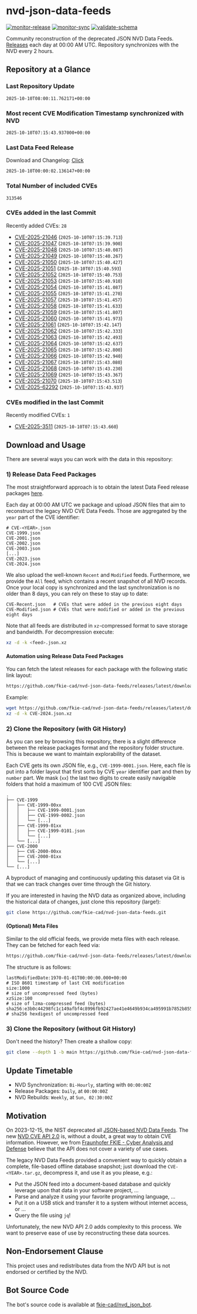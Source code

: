 # nvd-json-data-feeds

[![monitor-release](https://github.com/fkie-cad/nvd-json-data-feeds/actions/workflows/monitor_release.yml/badge.svg)](https://github.com/fkie-cad/nvd-json-data-feeds/actions/workflows/monitor_release.yml)
[![monitor-sync](https://github.com/fkie-cad/nvd-json-data-feeds/actions/workflows/monitor_sync.yml/badge.svg)](https://github.com/fkie-cad/nvd-json-data-feeds/actions/workflows/monitor_sync.yml)
[![validate-schema](https://github.com/fkie-cad/nvd-json-data-feeds/actions/workflows/validate_schema.yml/badge.svg)](https://github.com/fkie-cad/nvd-json-data-feeds/actions/workflows/validate_schema.yml)

Community reconstruction of the deprecated JSON NVD Data Feeds.
[Releases](https://github.com/fkie-cad/nvd-json-data-feeds/releases/latest) each day at 00:00 AM UTC.
Repository synchronizes with the NVD every 2 hours.

## Repository at a Glance

### Last Repository Update

```plain
2025-10-10T08:00:11.762171+00:00
```

### Most recent CVE Modification Timestamp synchronized with NVD

```plain
2025-10-10T07:15:43.937000+00:00
```

### Last Data Feed Release

Download and Changelog: [Click](https://github.com/fkie-cad/nvd-json-data-feeds/releases/latest)

```plain
2025-10-10T00:00:02.136147+00:00
```

### Total Number of included CVEs

```plain
313546
```

### CVEs added in the last Commit

Recently added CVEs: `28`

- [CVE-2025-21046](CVE-2025/CVE-2025-210xx/CVE-2025-21046.json) (`2025-10-10T07:15:39.713`)
- [CVE-2025-21047](CVE-2025/CVE-2025-210xx/CVE-2025-21047.json) (`2025-10-10T07:15:39.900`)
- [CVE-2025-21048](CVE-2025/CVE-2025-210xx/CVE-2025-21048.json) (`2025-10-10T07:15:40.087`)
- [CVE-2025-21049](CVE-2025/CVE-2025-210xx/CVE-2025-21049.json) (`2025-10-10T07:15:40.267`)
- [CVE-2025-21050](CVE-2025/CVE-2025-210xx/CVE-2025-21050.json) (`2025-10-10T07:15:40.427`)
- [CVE-2025-21051](CVE-2025/CVE-2025-210xx/CVE-2025-21051.json) (`2025-10-10T07:15:40.593`)
- [CVE-2025-21052](CVE-2025/CVE-2025-210xx/CVE-2025-21052.json) (`2025-10-10T07:15:40.753`)
- [CVE-2025-21053](CVE-2025/CVE-2025-210xx/CVE-2025-21053.json) (`2025-10-10T07:15:40.910`)
- [CVE-2025-21054](CVE-2025/CVE-2025-210xx/CVE-2025-21054.json) (`2025-10-10T07:15:41.087`)
- [CVE-2025-21055](CVE-2025/CVE-2025-210xx/CVE-2025-21055.json) (`2025-10-10T07:15:41.270`)
- [CVE-2025-21057](CVE-2025/CVE-2025-210xx/CVE-2025-21057.json) (`2025-10-10T07:15:41.457`)
- [CVE-2025-21058](CVE-2025/CVE-2025-210xx/CVE-2025-21058.json) (`2025-10-10T07:15:41.633`)
- [CVE-2025-21059](CVE-2025/CVE-2025-210xx/CVE-2025-21059.json) (`2025-10-10T07:15:41.807`)
- [CVE-2025-21060](CVE-2025/CVE-2025-210xx/CVE-2025-21060.json) (`2025-10-10T07:15:41.973`)
- [CVE-2025-21061](CVE-2025/CVE-2025-210xx/CVE-2025-21061.json) (`2025-10-10T07:15:42.147`)
- [CVE-2025-21062](CVE-2025/CVE-2025-210xx/CVE-2025-21062.json) (`2025-10-10T07:15:42.333`)
- [CVE-2025-21063](CVE-2025/CVE-2025-210xx/CVE-2025-21063.json) (`2025-10-10T07:15:42.493`)
- [CVE-2025-21064](CVE-2025/CVE-2025-210xx/CVE-2025-21064.json) (`2025-10-10T07:15:42.637`)
- [CVE-2025-21065](CVE-2025/CVE-2025-210xx/CVE-2025-21065.json) (`2025-10-10T07:15:42.800`)
- [CVE-2025-21066](CVE-2025/CVE-2025-210xx/CVE-2025-21066.json) (`2025-10-10T07:15:42.940`)
- [CVE-2025-21067](CVE-2025/CVE-2025-210xx/CVE-2025-21067.json) (`2025-10-10T07:15:43.080`)
- [CVE-2025-21068](CVE-2025/CVE-2025-210xx/CVE-2025-21068.json) (`2025-10-10T07:15:43.230`)
- [CVE-2025-21069](CVE-2025/CVE-2025-210xx/CVE-2025-21069.json) (`2025-10-10T07:15:43.367`)
- [CVE-2025-21070](CVE-2025/CVE-2025-210xx/CVE-2025-21070.json) (`2025-10-10T07:15:43.513`)
- [CVE-2025-62292](CVE-2025/CVE-2025-622xx/CVE-2025-62292.json) (`2025-10-10T07:15:43.937`)


### CVEs modified in the last Commit

Recently modified CVEs: `1`

- [CVE-2025-3511](CVE-2025/CVE-2025-35xx/CVE-2025-3511.json) (`2025-10-10T07:15:43.660`)


## Download and Usage

There are several ways you can work with the data in this repository:

### 1) Release Data Feed Packages

The most straightforward approach is to obtain the latest Data Feed release packages [here](https://github.com/fkie-cad/nvd-json-data-feeds/releases/latest).

Each day at 00:00 AM UTC we package and upload JSON files that aim to reconstruct the legacy NVD CVE Data Feeds.
Those are aggregated by the `year` part of the CVE identifier:

```
# CVE-<YEAR>.json
CVE-1999.json
CVE-2001.json
CVE-2002.json
CVE-2003.json
[...]
CVE-2023.json
CVE-2024.json
```

We also upload the well-known `Recent` and `Modified` feeds.
Furthermore, we provide the `All` feed, which contains a recent snapshot of all NVD records.
Once your local copy is synchronized and the last synchronization is no older than 8 days, you can rely on these to stay up to date:

```plain
CVE-Recent.json   # CVEs that were added in the previous eight days
CVE-Modified.json # CVEs that were modified or added in the previous eight days
```

Note that all feeds are distributed in `xz`-compressed format to save storage and bandwidth.
For decompression execute:

```sh
xz -d -k <feed>.json.xz
```

#### Automation using Release Data Feed Packages

You can fetch the latest releases for each package with the following static link layout:

```sh
https://github.com/fkie-cad/nvd-json-data-feeds/releases/latest/download/CVE-<YEAR>.json.xz
```

Example:

```sh
wget https://github.com/fkie-cad/nvd-json-data-feeds/releases/latest/download/CVE-2024.json.xz
xz -d -k CVE-2024.json.xz
```

### 2) Clone the Repository (with Git History)

As you can see by browsing this repository, there is a slight difference between the release packages format and the repository folder structure.
This is because we want to maintain explorability of the dataset.

Each CVE gets its own JSON file, e.g., `CVE-1999-0001.json`.
Here, each file is put into a folder layout that first sorts by CVE `year` identifier part and then by `number` part.
We mask (`xx`) the last two digits to create easily navigable folders that hold a maximum of 100 CVE JSON files:

```plain
.
├── CVE-1999
│   ├── CVE-1999-00xx
│   │   ├── CVE-1999-0001.json
│   │   ├── CVE-1999-0002.json
│   │   └── [...]
│   ├── CVE-1999-01xx
│   │   ├── CVE-1999-0101.json
│   │   └── [...]
│   └── [...]
├── CVE-2000
│   ├── CVE-2000-00xx
│   ├── CVE-2000-01xx
│   └── [...]
└── [...]
```

A byproduct of managing and continuously updating this dataset via Git is that we can track changes over time through the Git history.

If you are interested in having the NVD data as organized above, including the historical data of changes, just clone this repository (large!):

```sh
git clone https://github.com/fkie-cad/nvd-json-data-feeds.git
```

#### (Optional) Meta Files

Similar to the old official feeds, we provide meta files with each release. They can be fetched for each feed via:

```sh
https://github.com/fkie-cad/nvd-json-data-feeds/releases/latest/download/CVE-<YEAR>.meta
```

The structure is as follows:

```plain
lastModifiedDate:1970-01-01T00:00:00.000+00:00                          # ISO 8601 timestamp of last CVE modification
size:1000                                                               # size of uncompressed feed (bytes)
xzSize:100                                                              # size of lzma-compressed feed (bytes)
sha256:e3b0c44298fc1c149afbf4c8996fb92427ae41e4649b934ca495991b7852b855 # sha256 hexdigest of uncompressed feed
```

### 3) Clone the Repository (without Git History)

Don't need the history? Then create a shallow copy:

```sh
git clone --depth 1 -b main https://github.com/fkie-cad/nvd-json-data-feeds.git
```


## Update Timetable

* NVD Synchronization: `Bi-Hourly`, starting with `00:00:00Z`
* Release Packages: `Daily`, at `00:00:00Z`
* NVD Rebuilds: `Weekly`, at `Sun, 02:30:00Z`


## Motivation

On 2023-12-15, the NIST deprecated all [JSON-based NVD Data Feeds](https://nvd.nist.gov/vuln/data-feeds#divRetirementBanner-1).
The new [NVD CVE API 2.0](https://nvd.nist.gov/developers/vulnerabilities) is, without a doubt, a great way to obtain CVE information.
However, we from [Fraunhofer FKIE - Cyber Analysis and Defense](https://www.fkie.fraunhofer.de/en/departments/cad.html) believe that the API does not cover a variety of use cases.

The legacy NVD Data Feeds provided a convenient way to quickly obtain a complete, file-based offline database snapshot; just download the `CVE-<YEAR>.tar.gz`, decompress it, and use it as you please, e.g.:

- Put the JSON feed into a document-based database and quickly leverage upon that data in your software project, ...
- Parse and analyze it using your favorite programming language, ...
- Put it on a USB stick and transfer it to a system without internet access, or ...
- Query the file using `jq`!

Unfortunately, the new NVD API 2.0 adds complexity to this process.
We want to preserve ease of use by reconstructing these data sources.

## Non-Endorsement Clause

This project uses and redistributes data from the NVD API but is not endorsed or certified by the NVD.

## Bot Source Code

The bot's source code is available at [fkie-cad/nvd\_json\_bot](https://github.com/fkie-cad/nvd_json_bot).